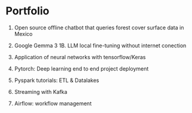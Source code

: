 # Portfolio


01. Open source offline chatbot that queries forest cover surface data in Mexico

02. Google Gemma 3 1B. LLM local fine-tuning without internet conection

03. Application of neural networks with tensorflow/Keras

04. Pytorch: Deep learning end to end project deployment

05. Pyspark tutorials: ETL & Datalakes

06. Streaming with Kafka

07. Airflow: workflow management
